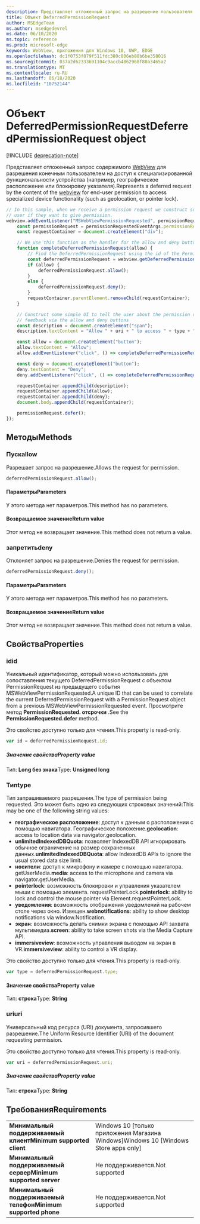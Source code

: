 ```yaml
---
description: Представляет отложенный запрос на разрешение пользователя на доступ к функциям устройства.
title: Объект DeferredPermissionRequest
author: MSEdgeTeam
ms.author: msedgedevrel
ms.date: 06/10/2020
ms.topic: reference
ms.prod: microsoft-edge
keywords: WebView, приложения для Windows 10, UWP, EDGE
ms.openlocfilehash: dc1f0753f879f511fdc380c806eb88b6be358016
ms.sourcegitcommit: 037a2d62333691104c9accb4862968f80a3465a2
ms.translationtype: MT
ms.contentlocale: ru-RU
ms.lasthandoff: 06/18/2020
ms.locfileid: "10752144"
---
```

# <span data-ttu-id="bf5f7-104">Объект DeferredPermissionRequest</span><span class="sxs-lookup"><span data-stu-id="bf5f7-104">DeferredPermissionRequest object</span></span>  

[!INCLUDE [deprecation-note](../includes/deprecation-note.md)]  

<span data-ttu-id="bf5f7-105">Представляет отложенный запрос содержимого [WebView](../webview.md) для разрешения конечным пользователем на доступ к специализированной функциональности устройства (например, географическое расположение или блокировку указателя).</span><span class="sxs-lookup"><span data-stu-id="bf5f7-105">Represents a deferred request by the content of the [webview](../webview.md) for end-user permission to access specialized device functionality (such as geolocation, or pointer lock).</span></span>  

```javascript
// In this sample, when we receive a permission request we construct some basic UI to ask the
// user if they want to give permission.
webview.addEventListener("MSWebViewPermissionRequested", permissionRequestedEventArgs => {
    const permissionRequest = permissionRequestedEventArgs.permissionRequest;
    const requestContainer = document.createElement("div");

    // We use this function as the handler for the allow and deny buttons.
    function completeDeferredPermissionRequest(allow) {
        // Find the DeferredPermissionRequest using the id of the PermissionRequest we deferred.
        const deferredPermissionRequest = webview.getDeferredPermissionRequestById(permissionRequest.id);
        if (allow) {
            deferredPermissionRequest.allow();
        }
        else {
            deferredPermissionRequest.deny();
        }
        requestContainer.parentElement.removeChild(requestContainer);
    }

    // Construct some simple UI to tell the user about the permission request and get their
    // feedback via the allow and deny buttons
    const description = document.createElement("span");
    description.textContent = "Allow " + uri + " to access " + type + "?";

    const allow = document.createElement("button");
    allow.textContent = "Allow";
    allow.addEventListener("click", () => completeDeferredPermissionRequest(true));

    const deny = document.createElement("button");
    deny.textContent = "Deny";
    deny.addEventListener("click", () => completeDeferredPermissionRequest(false));

    requestContainer.appendChild(description);
    requestContainer.appendChild(allow);
    requestContainer.appendChild(deny);
    document.body.appendChild(requestContainer);

    permissionRequest.defer();
});
```  

## <span data-ttu-id="bf5f7-106">Методы</span><span class="sxs-lookup"><span data-stu-id="bf5f7-106">Methods</span></span>  

### <span data-ttu-id="bf5f7-107">Пуск</span><span class="sxs-lookup"><span data-stu-id="bf5f7-107">allow</span></span>  

<span data-ttu-id="bf5f7-108">Разрешает запрос на разрешение.</span><span class="sxs-lookup"><span data-stu-id="bf5f7-108">Allows the request for permission.</span></span>  

```javascript
deferredPermissionRequest.allow();
```  

#### <span data-ttu-id="bf5f7-109">Параметры</span><span class="sxs-lookup"><span data-stu-id="bf5f7-109">Parameters</span></span>  

<span data-ttu-id="bf5f7-110">У этого метода нет параметров.</span><span class="sxs-lookup"><span data-stu-id="bf5f7-110">This method has no parameters.</span></span>  

#### <span data-ttu-id="bf5f7-111">Возвращаемое значение</span><span class="sxs-lookup"><span data-stu-id="bf5f7-111">Return value</span></span>  

<span data-ttu-id="bf5f7-112">Этот метод не возвращает значение.</span><span class="sxs-lookup"><span data-stu-id="bf5f7-112">This method does not return a value.</span></span>  

### <span data-ttu-id="bf5f7-113">запретить</span><span class="sxs-lookup"><span data-stu-id="bf5f7-113">deny</span></span>  

<span data-ttu-id="bf5f7-114">Отклоняет запрос на разрешение.</span><span class="sxs-lookup"><span data-stu-id="bf5f7-114">Denies the request for permission.</span></span>  

```javascript
deferredPermissionRequest.deny();
```  

#### <span data-ttu-id="bf5f7-115">Параметры</span><span class="sxs-lookup"><span data-stu-id="bf5f7-115">Parameters</span></span>  

<span data-ttu-id="bf5f7-116">У этого метода нет параметров.</span><span class="sxs-lookup"><span data-stu-id="bf5f7-116">This method has no parameters.</span></span>  

#### <span data-ttu-id="bf5f7-117">Возвращаемое значение</span><span class="sxs-lookup"><span data-stu-id="bf5f7-117">Return value</span></span>  

<span data-ttu-id="bf5f7-118">Этот метод не возвращает значение.</span><span class="sxs-lookup"><span data-stu-id="bf5f7-118">This method does not return a value.</span></span>  

## <span data-ttu-id="bf5f7-119">Свойства</span><span class="sxs-lookup"><span data-stu-id="bf5f7-119">Properties</span></span>  

### <span data-ttu-id="bf5f7-120">id</span><span class="sxs-lookup"><span data-stu-id="bf5f7-120">id</span></span>  

<span data-ttu-id="bf5f7-121">Уникальный идентификатор, который можно использовать для сопоставления текущего DeferredPermissionRequest с объектом PermissionRequest из предыдущего события MSWebViewPermissionRequested.</span><span class="sxs-lookup"><span data-stu-id="bf5f7-121">A unique ID that can be used to correlate the current DeferredPermissionRequest with a PermissionRequest object from a previous MSWebViewPermissionRequested event.</span></span> <span data-ttu-id="bf5f7-122">Просмотрите метод **PermissionRequested. отсрочки** .</span><span class="sxs-lookup"><span data-stu-id="bf5f7-122">See the **PermissionRequested.defer** method.</span></span>  

<span data-ttu-id="bf5f7-123">Это свойство доступно только для чтения.</span><span class="sxs-lookup"><span data-stu-id="bf5f7-123">This property is read-only.</span></span>  

```javascript
var id = deferredPermissionRequest.id;
```  

##### <span data-ttu-id="bf5f7-124">Значение свойства</span><span class="sxs-lookup"><span data-stu-id="bf5f7-124">Property value</span></span>  

<span data-ttu-id="bf5f7-125">Тип: **Long без знака**</span><span class="sxs-lookup"><span data-stu-id="bf5f7-125">Type: **Unsigned long**</span></span>  

### <span data-ttu-id="bf5f7-126">Тип</span><span class="sxs-lookup"><span data-stu-id="bf5f7-126">type</span></span>  

<span data-ttu-id="bf5f7-127">Тип запрашиваемого разрешения.</span><span class="sxs-lookup"><span data-stu-id="bf5f7-127">The type of permission being requested.</span></span> <span data-ttu-id="bf5f7-128">Это может быть одно из следующих строковых значений:</span><span class="sxs-lookup"><span data-stu-id="bf5f7-128">This may be one of the following string values:</span></span>  

*   <span data-ttu-id="bf5f7-129">**географическое расположение**: доступ к данным о расположении с помощью навигатора. Географическое положение.</span><span class="sxs-lookup"><span data-stu-id="bf5f7-129">**geolocation**: access to location data via navigator.geolocation.</span></span>  
*   <span data-ttu-id="bf5f7-130">**unlimitedIndexedDBQuota**: позволяет IndexedDB API игнорировать обычное ограничение на размер сохраненных данных.</span><span class="sxs-lookup"><span data-stu-id="bf5f7-130">**unlimitedIndexedDBQuota**: allow IndexedDB APIs to ignore the usual stored data size limit.</span></span>  
*   <span data-ttu-id="bf5f7-131">**носители**: доступ к микрофону и камере с помощью навигатора. getUserMedia.</span><span class="sxs-lookup"><span data-stu-id="bf5f7-131">**media**: access to the microphone and camera via navigator.getUserMedia.</span></span>  
*   <span data-ttu-id="bf5f7-132">**pointerlock**: возможность блокировки и управления указателем мыши с помощью элемента. requestPointerLock.</span><span class="sxs-lookup"><span data-stu-id="bf5f7-132">**pointerlock**: ability to lock and control the mouse pointer via Element.requestPointerLock.</span></span>  
*   <span data-ttu-id="bf5f7-133">**уведомления**: возможность отображения уведомлений на рабочем столе через окно. Извещен.</span><span class="sxs-lookup"><span data-stu-id="bf5f7-133">**webnotifications**: ability to show desktop notifications via window.Notification.</span></span>  
*   <span data-ttu-id="bf5f7-134">**экран**: возможность делать снимки экрана с помощью API захвата мультимедиа.</span><span class="sxs-lookup"><span data-stu-id="bf5f7-134">**screen**: ability to take screen shots via the Media Capture API.</span></span>  
*   <span data-ttu-id="bf5f7-135">**immersiveview**: возможность управления выводом на экран в VR.</span><span class="sxs-lookup"><span data-stu-id="bf5f7-135">**immersiveview**: ability to control a VR display.</span></span>  

<span data-ttu-id="bf5f7-136">Это свойство доступно только для чтения.</span><span class="sxs-lookup"><span data-stu-id="bf5f7-136">This property is read-only.</span></span>  

```javascript
var type = deferredPermissionRequest.type;
```  

#### <span data-ttu-id="bf5f7-137">Значение свойства</span><span class="sxs-lookup"><span data-stu-id="bf5f7-137">Property value</span></span>  

<span data-ttu-id="bf5f7-138">Тип: **строка**</span><span class="sxs-lookup"><span data-stu-id="bf5f7-138">Type: **String**</span></span>  

### <span data-ttu-id="bf5f7-139">uri</span><span class="sxs-lookup"><span data-stu-id="bf5f7-139">uri</span></span>  

<span data-ttu-id="bf5f7-140">Универсальный код ресурса (URI) документа, запросившего разрешение.</span><span class="sxs-lookup"><span data-stu-id="bf5f7-140">The Uniform Resource Identifier (URI) of the document requesting permission.</span></span>  

<span data-ttu-id="bf5f7-141">Это свойство доступно только для чтения.</span><span class="sxs-lookup"><span data-stu-id="bf5f7-141">This property is read-only.</span></span>  

```javascript
var uri = deferredPermissionRequest.uri;
```  

##### <span data-ttu-id="bf5f7-142">Значение свойства</span><span class="sxs-lookup"><span data-stu-id="bf5f7-142">Property value</span></span>  

<span data-ttu-id="bf5f7-143">Тип: **строка**</span><span class="sxs-lookup"><span data-stu-id="bf5f7-143">Type: **String**</span></span>  

## <span data-ttu-id="bf5f7-144">Требования</span><span class="sxs-lookup"><span data-stu-id="bf5f7-144">Requirements</span></span>  

|  |  |  
|:--- |:--- |  
| **<span data-ttu-id="bf5f7-145">Минимальный поддерживаемый клиент</span><span class="sxs-lookup"><span data-stu-id="bf5f7-145">Minimum supported client</span></span>** | <span data-ttu-id="bf5f7-146">Windows 10 [только приложения Магазина Windows]</span><span class="sxs-lookup"><span data-stu-id="bf5f7-146">Windows 10 [Windows Store apps only]</span></span> |  
| **<span data-ttu-id="bf5f7-147">Минимальный поддерживаемый сервер</span><span class="sxs-lookup"><span data-stu-id="bf5f7-147">Minimum supported server</span></span>** | <span data-ttu-id="bf5f7-148">Не поддерживается.</span><span class="sxs-lookup"><span data-stu-id="bf5f7-148">Not supported</span></span> |  
| **<span data-ttu-id="bf5f7-149">Минимальный поддерживаемый телефон</span><span class="sxs-lookup"><span data-stu-id="bf5f7-149">Minimum supported phone</span></span>** | <span data-ttu-id="bf5f7-150">Не поддерживается.</span><span class="sxs-lookup"><span data-stu-id="bf5f7-150">Not supported</span></span> |  
